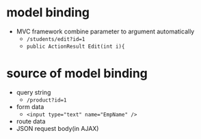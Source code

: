 # model binding

- MVC framework combine parameter to argument automatically
  - `/students/edit?id=1`
  - `public ActionResult Edit(int i){`

# source of model binding

- query string
  - `/product?id=1`
- form data
  - `<input type="text" name="EmpName" />`
- route data
- JSON request body(in AJAX)
